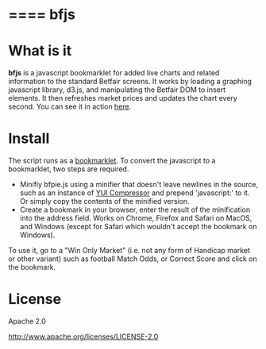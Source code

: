 ====
bfjs
====

What is it
==========

**bfjs** is a javascript bookmarklet for added live charts and related information to the 
standard Betfair screens.  It works by loading a graphing javascript library, d3.js, and 
manipulating the Betfair DOM to insert elements.  It then refreshes market prices and 
updates the chart every second.  You can see it in action [here](http://vimeo.com/65465492).

Install
=======

The script runs as a [bookmarklet](http://en.wikipedia.org/wiki/Bookmarklet).
To convert the javascript to a bookmarklet, two steps are required.
  * Minifiy bfpie.js using a minifier that doesn't leave newlines in the source, such as
an instance of  [YUI Compressor](http://refresh-sf.com/yui/) and prepend 'javascript:' to it.  
Or simply copy the contents of the minified version.
  * Create a bookmark in your browser, enter the result of the minification into the address 
field.  Works on Chrome, Firefox and Safari on MacOS, and Windows (except for Safari which 
wouldn't accept the bookmark on Windows).

To use it, go to a "Win Only Market" (i.e. not any form of Handicap market or other
variant) such as football Match Odds, or Correct Score and click on the bookmark.

License
=======

Apache 2.0

http://www.apache.org/licenses/LICENSE-2.0


